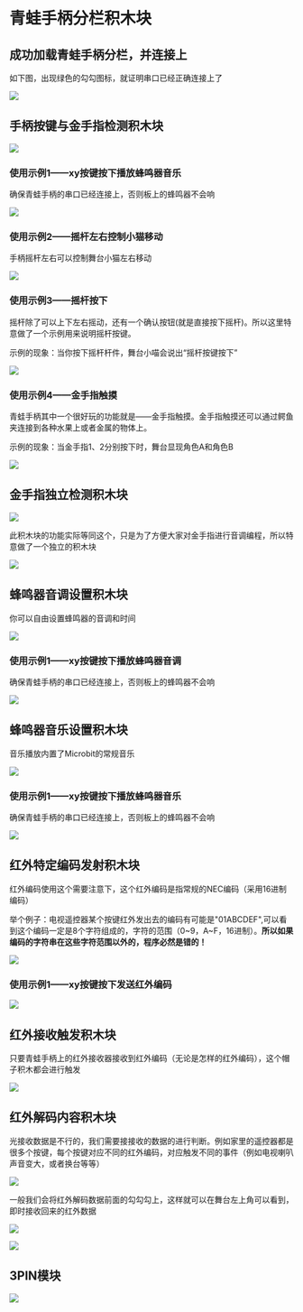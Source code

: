 # 青蛙手柄分栏积木块

## 成功加载青蛙手柄分栏，并连接上

如下图，出现绿色的勾勾图标，就证明串口已经正确连接上了

![](./images/c03_01.png)

## 手柄按键与金手指检测积木块

![](./images/c03_02.png)

### 使用示例1——xy按键按下播放蜂鸣器音乐

确保青蛙手柄的串口已经连接上，否则板上的蜂鸣器不会响

![](./images/c03_12.png)

### 使用示例2——摇杆左右控制小猫移动

手柄摇杆左右可以控制舞台小猫左右移动

![](./images/c03_13.png)

### 使用示例3——摇杆按下

摇杆除了可以上下左右摇动，还有一个确认按钮(就是直接按下摇杆)。所以这里特意做了一个示例用来说明摇杆按键。

示例的现象：当你按下摇杆杆件，舞台小喵会说出“摇杆按键按下”

![](./images/c03_14.png)

### 使用示例4——金手指触摸

青蛙手柄其中一个很好玩的功能就是——金手指触摸。金手指触摸还可以通过鳄鱼夹连接到各种水果上或者金属的物体上。

示例的现象：当金手指1、2分别按下时，舞台显现角色A和角色B

![](./images/c03_15.png)

## 金手指独立检测积木块

![](./images/c03_03.png)

此积木块的功能实际等同这个，只是为了方便大家对金手指进行音调编程，所以特意做了一个独立的积木块

![](./images/c03_16.png)

## 蜂鸣器音调设置积木块

你可以自由设置蜂鸣器的音调和时间

![](./images/c03_04.png)

### 使用示例1——xy按键按下播放蜂鸣器音调

确保青蛙手柄的串口已经连接上，否则板上的蜂鸣器不会响

![](./images/c03_17.png)

## 蜂鸣器音乐设置积木块

音乐播放内置了Microbit的常规音乐

![](./images/c03_05.png)

### 使用示例1——xy按键按下播放蜂鸣器音乐

确保青蛙手柄的串口已经连接上，否则板上的蜂鸣器不会响

![](./images/c03_12.png)

## 红外特定编码发射积木块

红外编码使用这个需要注意下，这个红外编码是指常规的NEC编码（采用16进制编码）

举个例子：电视遥控器某个按键红外发出去的编码有可能是"01ABCDEF",可以看到这个编码一定是8个字符组成的，字符的范围（0~9，A~F，16进制）。**所以如果编码的字符串在这些字符范围以外的，程序必然是错的！**
 
![](./images/c03_06.png)

### 使用示例1——xy按键按下发送红外编码

![](./images/c03_18.png)

## 红外接收触发积木块

只要青蛙手柄上的红外接收器接收到红外编码（无论是怎样的红外编码），这个帽子积木都会进行触发

![](./images/c03_07.png)

## 红外解码内容积木块


光接收数据是不行的，我们需要接接收的数据的进行判断。例如家里的遥控器都是很多个按键，每个按键对应不同的红外编码，对应触发不同的事件（例如电视喇叭声音变大，或者换台等等）

![](./images/c03_08.png)

一般我们会将红外解码数据前面的勾勾勾上，这样就可以在舞台左上角可以看到，即时接收回来的红外数据

![](./images/c03_09.png)

![](./images/c03_10.png)

## 3PIN模块

![](./images/c03_11.png)
